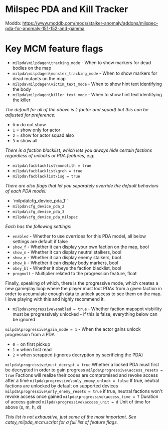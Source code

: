 # **Milspec PDA and Kill Tracker**
Moddb: https://www.moddb.com/mods/stalker-anomaly/addons/milspec-pda-for-anomaly-151-152-and-gamma

# Key MCM feature flags
* `milpda\milpdagen\tracking_mode` - When to show markers for dead bodies on the map
* `milpda\milpdagen\monster_tracking_mode` - When to show markers for dead mutants on the map
* `milpda\milpdagen\victim_text_mode` - When to show hint text identifying the body
* `milpda\milpdagen\killer_text_mode` - When to show hint text identifying the killer

*The default for all of the above is `2` (actor and squad) but this can be adjusted for preference:*
* `0` = do not show
* `1` = show only for actor
* `2` = show for actor squad also
* `3` = show all

*There is a faction blacklist, which lets you always hide certain factions regardless of unlocks or PDA features, e.g:*
* `milpda\facblacklist\monolith = true`
* `milpda\facblacklist\greh = true`
* `milpda\facblacklist\isg = true`

*There are also flags that let you separately override the default behaviors of each PDA model:*
* `milpda\cfg_device_pda_1``
* `milpda\cfg_device_pda_2`
* `milpda\cfg_device_pda_3`
* `milpda\cfg_device_pda_milspec`

*Each has the following settings:*
* `enabled` - Whether to use overrides for this PDA model, all below settings are default if false
* `show_f` - Whether it can display your own faction on the map, bool
* `show_n` - Whether it can display neutral stalkers, bool
* `show_e` - Whether it can display enemy stalkers, bool
* `show_k` - Whether it can display body markers, bool
* `obey_bl` - Whether it obeys the faction blacklist, bool
* `progmult` - Multiplier related to the progression feature, float

Finally, speaking of which, there is the progressive mode, which creates a new gameplay loop where the player must loot PDAs from a given faction in order to accumulate enough data to unlock access to see them on the map. I love playing with this and highly recommend it.
* `milpda\progressive\enabled = true` - Whether faction mapspot visbiility must be progressively unlocked - if this is false, everything below can be ignored

`milpda\progressive\gain_mode = 1` - When the actor gains unlock progression from a PDA
* `0` = on first pickup
* `1` = when first read
* `2` = when scrapped (ignores decryption by sacrificing the PDA)

`milpda\progressive\must_decrypt = true`
	Whether a locked PDA must first be decrypted in order to gain progress
`milpda\progressive\access_resets = true`
	Factions will realize their codes are compromised and revoke access after a time
`milpda\progressive\only_enemy_unlock = false`
	If true, neutral factions are unlocked by default on supported devices
`milpda\progressive\only_enemy_resets = true`
	if true, neutral factions won't revoke access once gained
`milpda\progressive\access_time = 7`
	 Duration of access gained
`milpda\progressive\access_unit = d`
	 Unit of time for above (s, m, h, d)

*This list is not exhaustive, just some of the most important. See catsy_milpda_mcm.script for a full list of feature flags.*
